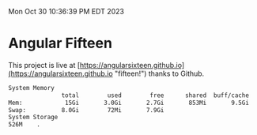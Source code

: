 Mon Oct 30 10:36:39 PM EDT 2023

# Angular Fifteen


This project is live at [https://angularsixteen.github.io](https://angularsixteen.github.io "fifteen!") thanks to Github.

```bash
System Memory
               total        used        free      shared  buff/cache   available
Mem:            15Gi       3.0Gi       2.7Gi       853Mi       9.5Gi        11Gi
Swap:          8.0Gi        72Mi       7.9Gi
System Storage
526M	.
